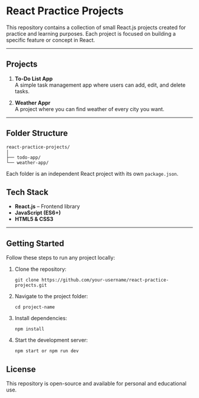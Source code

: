 # React Practice Projects

This repository contains a collection of small React.js projects created for practice and learning purposes. Each project is focused on building a specific feature or concept in React.

---

## Projects

1. **To-Do List App**  
   A simple task management app where users can add, edit, and delete tasks.

2. **Weather Appr**  
   A project where you can find weather of every city you want.

---

## Folder Structure
```
react-practice-projects/
│
├── todo-app/
└── weather-app/
```
Each folder is an independent React project with its own `package.json`.

## Tech Stack

- **React.js** – Frontend library  
- **JavaScript (ES6+)**  
- **HTML5 & CSS3**  

---

## Getting Started

Follow these steps to run any project locally:

1. Clone the repository:
   ```
   git clone https://github.com/your-username/react-practice-projects.git
   ```

2. Navigate to the project folder:
   ```
   cd project-name
   ```

3. Install dependencies:
   ```
   npm install
   ```

4. Start the development server:
   ```
   npm start or npm run dev
   ```

## License
This repository is open-source and available for personal and educational use.
